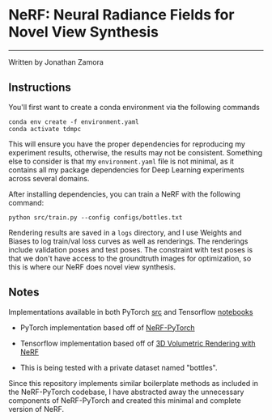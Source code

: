 # NeRF: Neural Radiance Fields for Novel View Synthesis

---

Written by Jonathan Zamora

## Instructions

You'll first want to create a conda environment via the following commands

```
conda env create -f environment.yaml
conda activate tdmpc
```

This will ensure you have the proper dependencies for reproducing my experiment results, otherwise, the results may not be consistent. Something else to consider is that my `environment.yaml` file is not minimal, as it contains all my package dependencies for Deep Learning experiments across several domains.

After installing dependencies, you can train a NeRF with the following command:

```
python src/train.py --config configs/bottles.txt
```

Rendering results are saved in a `logs` directory, and I use Weights and Biases to log train/val loss curves as well as renderings. The renderings include validation poses and test poses. The constraint with test poses is that we don't have access to the groundtruth images for optimization, so this is where our NeRF does novel view synthesis.

## Notes

Implementations available in both PyTorch [src](src/) and Tensorflow [notebooks](notebooks/nerf_keras.ipynb)

- PyTorch implementation based off of [NeRF-PyTorch](https://github.com/yenchenlin/nerf-pytorch)

- Tensorflow implementation based off of [3D Volumetric Rendering with NeRF](https://keras.io/examples/vision/nerf/)

- This is being tested with a private dataset named "bottles". 

Since this repository implements similar boilerplate methods as included in the NeRF-PyTorch codebase, I have abstracted away the unnecessary components of NeRF-PyTorch and created this minimal and complete version of NeRF.